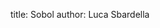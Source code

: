 title: Sobol
author: Luca Sbardella

<div data-aspect-ratio="2:1">
<div giotto='/examples/giotto.json'></div>
</div>
